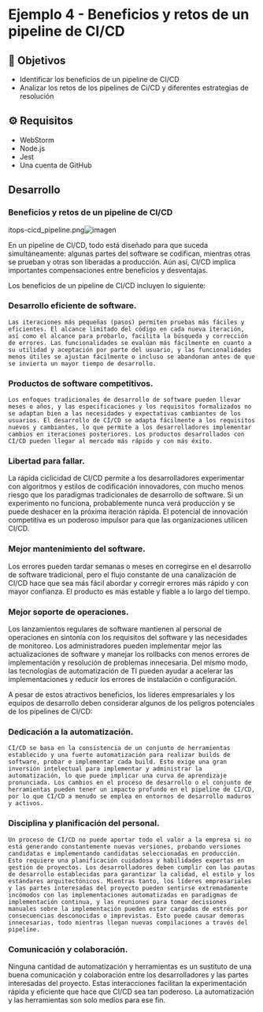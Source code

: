# Ejemplo 4 - Beneficios y retos de un pipeline de CI/CD 

## :dart: Objetivos

- Identificar los beneficios de un pipeline de CI/CD
- Analizar los retos de los pipelines de Ci/CD y diferentes estrategias de resolución

## ⚙ Requisitos

- WebStorm
- Node.js
- Jest
- Una cuenta de GitHub

## Desarrollo

### Beneficios y retos de un pipeline de CI/CD

itops-cicd_pipeline.png![imagen](https://user-images.githubusercontent.com/5317347/154777905-cd6f41a1-b865-4eaf-a6ca-f358057f1f45.png)

En un pipeline de CI/CD, todo está diseñado para que suceda simultáneamente: algunas partes del software se codifican, mientras otras se prueban y otras son liberadas a producción. Aún así, CI/CD implica importantes compensaciones entre beneficios y desventajas.

Los beneficios de un pipeline de CI/CD incluyen lo siguiente:

### Desarrollo eficiente de software. 
    Las iteraciones más pequeñas (pasos) permiten pruebas más fáciles y eficientes. El alcance limitado del código en cada nueva iteración, así como el alcance para probarlo, facilita la búsqueda y corrección de errores. Las funcionalidades se evalúan más fácilmente en cuanto a su utilidad y aceptación por parte del usuario, y las funcionalidades menos útiles se ajustan fácilmente o incluso se abandonan antes de que se invierta un mayor tiempo de desarrollo.
    
### Productos de software competitivos. 
    Los enfoques tradicionales de desarrollo de software pueden llevar meses o años, y las especificaciones y los requisitos formalizados no se adaptan bien a las necesidades y expectativas cambiantes de los usuarios. El desarrollo de CI/CD se adapta fácilmente a los requisitos nuevos y cambiantes, lo que permite a los desarrolladores implementar cambios en iteraciones posteriores. Los productos desarrollados con CI/CD pueden llegar al mercado más rápido y con más éxito.

### Libertad para fallar. 
La rápida ciclicidad de CI/CD permite a los desarrolladores experimentar con algoritmos y estilos de codificación innovadores, con mucho menos riesgo que los paradigmas tradicionales de desarrollo de software. Si un experimento no funciona, probablemente nunca verá producción y se puede deshacer en la próxima iteración rápida. El potencial de innovación competitiva es un poderoso impulsor para que las organizaciones utilicen CI/CD.

### Mejor mantenimiento del software. 
Los errores pueden tardar semanas o meses en corregirse en el desarrollo de software tradicional, pero el flujo constante de una canalización de CI/CD hace que sea más fácil abordar y corregir errores más rápido y con mayor confianza. El producto es más estable y fiable a lo largo del tiempo.

### Mejor soporte de operaciones. 
Los lanzamientos regulares de software mantienen al personal de operaciones en sintonía con los requisitos del software y las necesidades de monitoreo. Los administradores pueden implementar mejor las actualizaciones de software y manejar los rollbacks con menos errores de implementación y resolución de problemas innecesaria. Del mismo modo, las tecnologías de automatización de TI pueden ayudar a acelerar las implementaciones y reducir los errores de instalación o configuración.

A pesar de estos atractivos beneficios, los líderes empresariales y los equipos de desarrollo deben considerar algunos de los peligros potenciales de los pipelines de CI/CD:

### Dedicación a la automatización. 
    
    CI/CD se basa en la consistencia de un conjunto de herramientas establecido y una fuerte automatización para realizar builds de software, probar e implementar cada build. Esto exige una gran inversión intelectual para implementar y administrar la automatización, lo que puede implicar una curva de aprendizaje pronunciada. Los cambios en el proceso de desarrollo o el conjunto de herramientas pueden tener un impacto profundo en el pipeline de CI/CD, por lo que CI/CD a menudo se emplea en entornos de desarrollo maduros y activos.
    
### Disciplina y planificación del personal. 
    Un proceso de CI/CD no puede aportar todo el valor a la empresa si no está generando constantemente nuevas versiones, probando versiones candidatas e implementando candidatas seleccionadas en producción. Esto requiere una planificación cuidadosa y habilidades expertas en gestión de proyectos. Los desarrolladores deben cumplir con las pautas de desarrollo establecidas para garantizar la calidad, el estilo y los estándares arquitectónicos. Mientras tanto, los líderes empresariales y las partes interesadas del proyecto pueden sentirse extremadamente incómodos con las implementaciones automatizadas en paradigmas de implementación continua, y las reuniones para tomar decisiones manuales sobre la implementación pueden estar cargadas de estrés por consecuencias desconocidas o imprevistas. Esto puede causar demoras innecesarias, todo mientras llegan nuevas compilaciones a través del pipeline.
    
### Comunicación y colaboración. 
Ninguna cantidad de automatización y herramientas es un sustituto de una buena comunicación y colaboración entre los desarrolladores y las partes interesadas del proyecto. Estas interacciones facilitan la experimentación rápida y eficiente que hace que CI/CD sea tan poderoso. La automatización y las herramientas son solo medios para ese fin.

